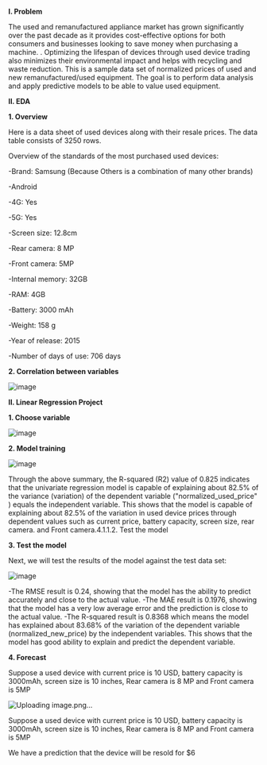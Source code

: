 ****I. Problem****

The used and remanufactured appliance market has grown significantly over the past decade as it provides cost-effective options for both consumers and businesses looking to save money when purchasing a machine. . Optimizing the lifespan of devices through used device trading also minimizes their environmental impact and helps with recycling and waste reduction. This is a sample data set of normalized prices of used and new remanufactured/used equipment.
The goal is to perform data analysis and apply predictive models to be able to value used equipment.

****II. EDA****

**1. Overview**

Here is a data sheet of used devices along with their resale prices. The data table consists of 3250 rows.

Overview of the standards of the most purchased used devices:

-Brand: Samsung (Because Others is a combination of many other brands)

-Android

-4G: Yes

-5G: Yes

-Screen size: 12.8cm

-Rear camera: 8 MP

-Front camera: 5MP

-Internal memory: 32GB

-RAM: 4GB

-Battery: 3000 mAh

-Weight: 158 g

-Year of release: 2015

-Number of days of use: 706 days

**2. Correlation between variables**

![image](https://github.com/HuynhNgocDung4060390/Linear-Regression-Project/assets/150424521/fa87a190-78fc-4e37-9645-6e49662e179c)


****II. Linear Regression Project****

**1. Choose variable**

![image](https://github.com/HuynhNgocDung4060390/Linear-Regression-Project/assets/150424521/c074fe8e-ea51-43ca-b7f6-74d3a4dea24a)

**2. Model training**

![image](https://github.com/HuynhNgocDung4060390/Linear-Regression-Project/assets/150424521/58e6e47f-72ef-454f-81f3-15a11ad1629b)

Through the above summary, the R-squared (R2) value of 0.825 indicates that the univariate regression model is capable of explaining about 82.5% of the variance (variation) of the dependent variable ("normalized_used_price" ) equals the independent variable. This shows that the model is capable of explaining about 82.5% of the variation in used device prices through dependent values ​​such as current price, battery capacity, screen size, rear camera. and Front camera.4.1.1.2. Test the model

**3. Test the model**

Next, we will test the results of the model against the test data set:

![image](https://github.com/HuynhNgocDung4060390/Linear-Regression-Project/assets/150424521/b1d6c105-f8ef-4fac-9922-d0d3261bd7e9)

-The RMSE result is 0.24, showing that the model has the ability to predict accurately and close to the actual value.
-The MAE result is 0.1976, showing that the model has a very low average error and the prediction is close to the actual value.
-The R-squared result is 0.8368 which means the model has explained about 83.68% of the variation of the dependent variable (normalized_new_price) by the independent variables. This shows that the model has good ability to explain and predict the dependent variable.

**4. Forecast**

Suppose a used device with current price is 10 USD, battery capacity is 3000mAh, screen size is 10 inches, Rear camera is 8 MP and Front camera is 5MP

![Uploading image.png…]()

Suppose a used device with current price is 10 USD, battery capacity is 3000mAh, screen size is 10 inches, Rear camera is 8 MP and Front camera is 5MP


We have a prediction that the device will be resold for $6
